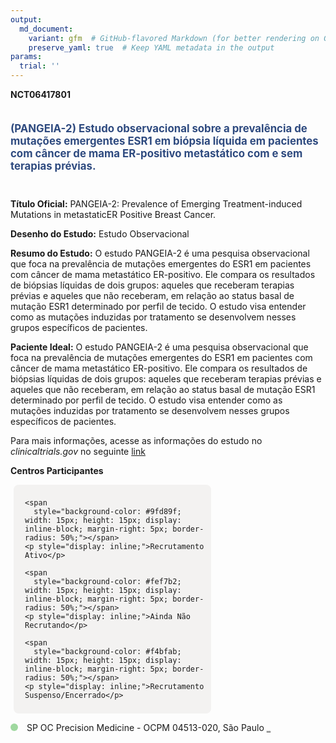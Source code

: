 ```yaml
---
output: 
  md_document:
    variant: gfm  # GitHub-flavored Markdown (for better rendering on GitHub)
    preserve_yaml: true  # Keep YAML metadata in the output
params:
  trial: ''
---
```


**NCT06417801**

<div style="padding: 5px 5px 5px 0px; font-size: 1.20em; font-weight: bold; color: #2E4A7F; text-align: left; margin-bottom: 20px">

(PANGEIA-2) Estudo observacional sobre a prevalência de mutações
emergentes ESR1 em biópsia líquida em pacientes com câncer de mama
ER-positivo metastático com e sem terapias prévias.

</div>

**Título Oficial:** PANGEIA-2: Prevalence of Emerging Treatment-induced
Mutations in metastaticER Positive Breast Cancer.

**Desenho do Estudo:** Estudo Observacional

**Resumo do Estudo:** O estudo PANGEIA-2 é uma pesquisa observacional
que foca na prevalência de mutações emergentes do ESR1 em pacientes com
câncer de mama metastático ER-positivo. Ele compara os resultados de
biópsias líquidas de dois grupos: aqueles que receberam terapias prévias
e aqueles que não receberam, em relação ao status basal de mutação ESR1
determinado por perfil de tecido. O estudo visa entender como as
mutações induzidas por tratamento se desenvolvem nesses grupos
específicos de pacientes.

**Paciente Ideal:** O estudo PANGEIA-2 é uma pesquisa observacional que
foca na prevalência de mutações emergentes do ESR1 em pacientes com
câncer de mama metastático ER-positivo. Ele compara os resultados de
biópsias líquidas de dois grupos: aqueles que receberam terapias prévias
e aqueles que não receberam, em relação ao status basal de mutação ESR1
determinado por perfil de tecido. O estudo visa entender como as
mutações induzidas por tratamento se desenvolvem nesses grupos
específicos de pacientes.

Para mais informações, acesse as informações do estudo no
*clinicaltrials.gov* no seguinte
[link](https://clinicaltrials.gov/ct2/show/NCT06417801)

**Centros Participantes**

<div style="margin-bottom: 8px; margin-left: 5px; padding: 8px; max-width: 300px; background-color: #f3f2f1; border-radius: 8px;">

<div style="margin-left: 10px;">

    <span 
      style="background-color: #9fd89f; width: 15px; height: 15px; display: inline-block; margin-right: 5px; border-radius: 50%;"></span>
    <p style="display: inline;">Recrutamento Ativo</p>

</div>

<div style="margin-left: 10px;">

    <span 
      style="background-color: #fef7b2; width: 15px; height: 15px; display: inline-block; margin-right: 5px; border-radius: 50%;"></span>
    <p style="display: inline;">Ainda Não Recrutando</p>

</div>

<div style="margin-left: 10px;">

    <span 
      style="background-color: #f4bfab; width: 15px; height: 15px; display: inline-block; margin-right: 5px; border-radius: 50%;"></span>
    <p style="display: inline;">Recrutamento Suspenso/Encerrado</p>

</div>

</div>

<span style="display: inline-block; width: 12px; height: 12px; border-radius: 50%; margin-right: 10px; padding-bottom: 0px; background-color: #9fd89f;"></span>
SP OC Precision Medicine - OCPM 04513-020, São Paulo
<span style="color: #2E4A7F; text-decoration: none; font-weight: 500; font-size: 0.8">[REPORTAR
ERRO](https://flazar.shinyapps.io/formsapp?study_nct_id=NCT06417801&location_id=RESEARCHSITESAOPAULO04513020BRAZIL&location_full_name=OC%20Precision%20Medicine%20-%20OCPM%2C%2004513-020%2C%20S%C3%A3o%20Paulo&form_type=Reportar%20Erro)</span>
